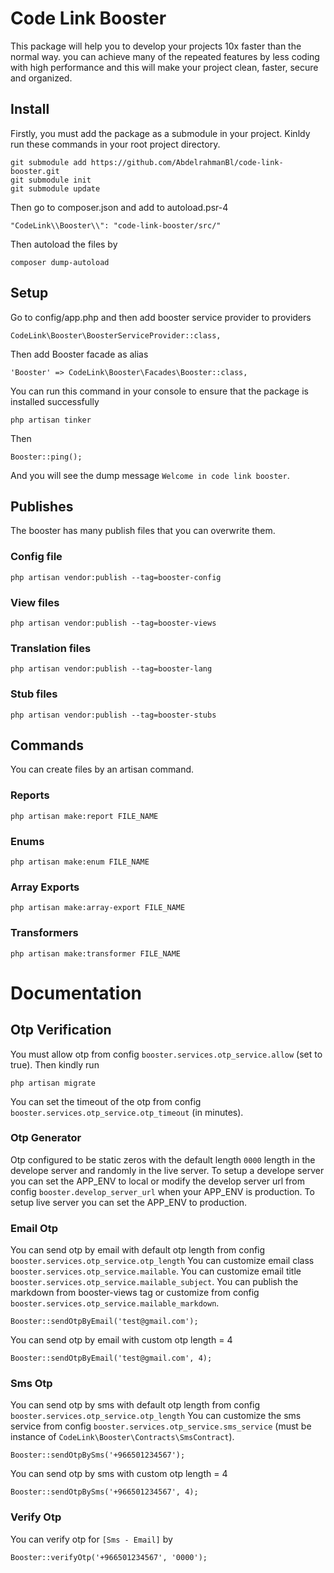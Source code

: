 # Code Link Booster
This package will help you to develop your projects 10x faster than the normal way. you can achieve many of the repeated features by less coding with high performance and this will make your project clean, faster, secure and organized.

## Install
Firstly, you must add the package as a submodule in your project.
Kinldy run these commands in your root project directory.
```
git submodule add https://github.com/AbdelrahmanBl/code-link-booster.git
git submodule init
git submodule update

```
Then go to composer.json and add to autoload.psr-4
```
"CodeLink\\Booster\\": "code-link-booster/src/"
```
Then autoload the files by
```
composer dump-autoload
```

## Setup
Go to config/app.php and then add booster service provider to providers
```
CodeLink\Booster\BoosterServiceProvider::class,
```
Then add Booster facade as alias
```
'Booster' => CodeLink\Booster\Facades\Booster::class,
```
You can run this command in your console to ensure that the package is installed successfully
```
php artisan tinker
```
Then
```
Booster::ping();
```
And you will see the dump message `Welcome in code link booster`.

## Publishes
The booster has many publish files that you can overwrite them.
### Config file
```
php artisan vendor:publish --tag=booster-config
```
### View files
```
php artisan vendor:publish --tag=booster-views
```
### Translation files
```
php artisan vendor:publish --tag=booster-lang
```
### Stub files
```
php artisan vendor:publish --tag=booster-stubs
```

## Commands
You can create files by an artisan command.
### Reports
```
php artisan make:report FILE_NAME
```
### Enums
```
php artisan make:enum FILE_NAME
```
### Array Exports
```
php artisan make:array-export FILE_NAME
```
### Transformers
```
php artisan make:transformer FILE_NAME
```

# Documentation

## Otp Verification
You must allow otp from config `booster.services.otp_service.allow` (set to true).
Then kindly run 
```
php artisan migrate
```
You can set the timeout of the otp from config `booster.services.otp_service.otp_timeout` (in minutes).
### Otp Generator
Otp configured to be static zeros with the default length `0000` length in the develope server and randomly in the live server. 
To setup a develope server you can set the APP_ENV to local or modify the develop server url from config `booster.develop_server_url` when your APP_ENV is production.
To setup live server you can set the APP_ENV to production.
### Email Otp
You can send otp by email with default otp length from config `booster.services.otp_service.otp_length`
You can customize email class `booster.services.otp_service.mailable`.
You can customize email title `booster.services.otp_service.mailable_subject`.
You can publish the markdown from booster-views tag or customize from config `booster.services.otp_service.mailable_markdown`. 
```
Booster::sendOtpByEmail('test@gmail.com');
```
You can send otp by email with custom otp length = 4
```
Booster::sendOtpByEmail('test@gmail.com', 4);
```
### Sms Otp
You can send otp by sms with default otp length from config `booster.services.otp_service.otp_length`
You can customize the sms service from config `booster.services.otp_service.sms_service` (must be instance of `CodeLink\Booster\Contracts\SmsContract`).
```
Booster::sendOtpBySms('+966501234567');
```
You can send otp by sms with custom otp length = 4
```
Booster::sendOtpBySms('+966501234567', 4);
```
### Verify Otp
You can verify otp for `[Sms - Email]` by
```
Booster::verifyOtp('+966501234567', '0000');
```
